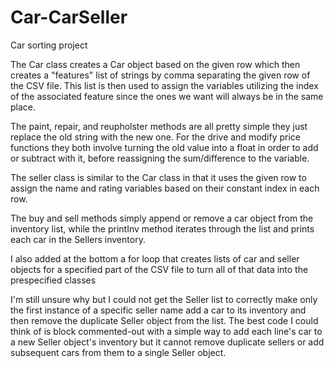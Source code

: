 # Car-CarSeller
Car sorting project

The Car class creates a Car object based on the given row which then creates a "features" list of strings by comma separating the given row of the CSV file.
This list is then used to assign the variables utilizing the index of the associated feature since the ones we want will always be in the same place.

The paint, repair, and reupholster methods are all pretty simple they just replace the old string with the new one. For the drive and modify price functions they both involve turning the old value into a float in order to add or subtract with it, before reassigning the sum/difference to the variable.

The seller class is similar to the Car class in that it uses the given row to assign the name and rating variables based on their constant index in each row.

The buy and sell methods simply append or remove a car object from the inventory list, while the printInv method iterates through the list and prints each car in the Sellers inventory.

I also added at the bottom a for loop that creates lists of car and seller objects for a specified part of the CSV file to turn all of that data into the prespecified classes

I'm still unsure why but I could not get the Seller list to correctly make only the first instance of a specific seller name add a car to its inventory and then remove the duplicate Seller object from the list. The best code I could think of is block commented-out with a simple way to add each line's car to a new Seller object's inventory but it cannot remove duplicate sellers or add subsequent cars from them to a single Seller object.
